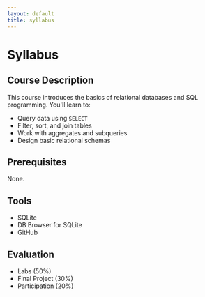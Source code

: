 ```yaml
---
layout: default
title: syllabus
---
```


# Syllabus

## Course Description
This course introduces the basics of relational databases and SQL programming. You'll learn to:
- Query data using `SELECT`
- Filter, sort, and join tables
- Work with aggregates and subqueries
- Design basic relational schemas

## Prerequisites
None.

## Tools
- SQLite
- DB Browser for SQLite
- GitHub

## Evaluation
- Labs (50%)
- Final Project (30%)
- Participation (20%)
